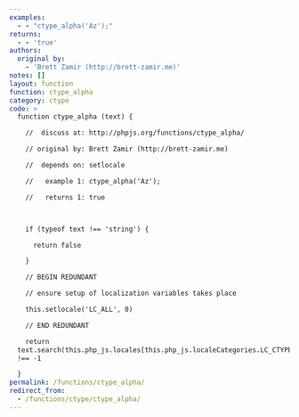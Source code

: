 ```yaml
---
examples:
  - - "ctype_alpha('Az');"
returns:
  - - 'true'
authors:
  original by:
    - 'Brett Zamir (http://brett-zamir.me)'
notes: []
layout: function
function: ctype_alpha
category: ctype
code: >
  function ctype_alpha (text) {

    //  discuss at: http://phpjs.org/functions/ctype_alpha/

    // original by: Brett Zamir (http://brett-zamir.me)

    //  depends on: setlocale

    //   example 1: ctype_alpha('Az');

    //   returns 1: true



    if (typeof text !== 'string') {

      return false

    }

    // BEGIN REDUNDANT

    // ensure setup of localization variables takes place

    this.setlocale('LC_ALL', 0)

    // END REDUNDANT

    return
  text.search(this.php_js.locales[this.php_js.localeCategories.LC_CTYPE].LC_CTYPE.al)
  !== -1

  }
permalink: /functions/ctype_alpha/
redirect_from:
  - /functions/ctype/ctype_alpha/
---
```


<!-- WARNING! This file is auto generated by `npm run web:inject`, do not edit by hand -->
